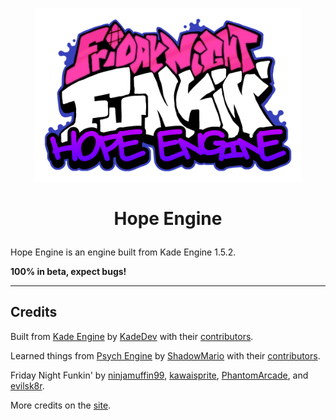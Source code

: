 <p align="center">
<img src="art/Awesome  new funkin logo.png" style="max-width: 85%;" />
</p>

# <p align="center">Hope Engine</p>

Hope Engine is an engine built from Kade Engine 1.5.2.

**100% in beta, expect bugs!**

---

## Credits
Built from [Kade Engine](https://github.com/KadeDev/Kade-Engine) by [KadeDev](https://github.com/KadeDev) with their [contributors](https://github.com/KadeDev/Kade-Engine/graphs/contributors).

Learned things from [Psych Engine](https://github.com/ShadowMario/FNF-PsychEngine) by [ShadowMario](https://github.com/ShadowMario) with their [contributors](https://github.com/ShadowMario/FNF-PsychEngine/graphs/contributors).

Friday Night Funkin' by [ninjamuffin99](https://twitter.com/ninja_muffin99), [kawaisprite](https://twitter.com/kawaisprite), [PhantomArcade](https://twitter.com/phantomarcade3k), and [evilsk8r](https://twitter.com/evilsk8r).

More credits on the [site](https://skuqre.github.io/Hope-Engine/credits-and-assets).